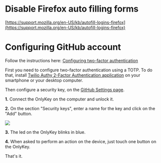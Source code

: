 
# Disable Firefox auto filling forms

[https://support.mozilla.org/en-US/kb/autofill-logins-firefox](https://support.mozilla.org/en-US/kb/autofill-logins-firefox)

# Configuring GitHub account

Follow the instructions here: [Configuring two-factor authentication](https://docs.github.com/en/github/authenticating-to-github/configuring-two-factor-authentication#configuring-two-factor-authentication-using-fido-u2f)

First you need to configure two-factor authentication using a TOTP. To do that, install [Twilio Authy 2-Factor Authentication application](https://authy.com/download/) on your smartphone or your desktop computer.

Then configure a security key, on the [GitHub Settings page](https://github.com/settings/two_factor_authentication/configure).

**1.** Connect the OnlyKey on the computer and unlock it.

**2.** On the section "Security keys", enter a name for the key and click on the "Add" button.

![](images/security-keys.png)

**3.** The led on the OnlyKey blinks in blue.

**4.** When asked to perform an action on the device, just touch one button on the OnlyKey.

That's it.
